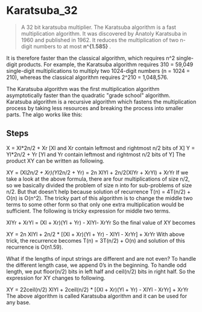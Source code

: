 # Karatsuba_32
> A 32 bit karatsuba multiplier.
The Karatsuba algorithm is a fast multiplication algorithm. It was discovered by Anatoly Karatsuba in 1960 and published in 1962. It reduces the multiplication of two n-digit numbers to at most <b> n^{1.585} </b>.
 
It is therefore faster than the classical algorithm, which requires n^2 single-digit products. 
For example, the Karatsuba algorithm requires 310 = 59,049 single-digit multiplications to multiply two 1024-digit numbers (n = 1024 = 210), whereas the classical algorithm requires 2^210 = 1,048,576.

The Karatsuba algorithm was the first multiplication algorithm asymptotically faster than the quadratic "grade school" algorithm.
Karatsuba algorithm is a recursive algorithm which fastens the multiplication process by taking less resources and breaking the 
process into smaller parts. The algo works like this:

<h2><b>Steps</b></h2>
X =  Xl*2n/2 + Xr    [Xl and Xr contain leftmost and rightmost n/2 bits of X]
Y =  Yl*2n/2 + Yr    [Yl and Yr contain leftmost and rightmost n/2 bits of Y]
The product XY can be written as following.

XY = (Xl*2n/2 + Xr)(Yl*2n/2 + Yr)
   = 2n XlYl + 2n/2(XlYr + XrYl) + XrYr
If we take a look at the above formula, there are four multiplications of size n/2, so we basically divided the problem of size n into for sub-problems of size n/2. But that doesn’t help because solution of recurrence T(n) = 4T(n/2) + O(n) is O(n^2). The tricky part of this algorithm is to change the middle two terms to some other form so that only one extra multiplication would be sufficient. The following is tricky expression for middle two terms.

XlYr + XrYl = (Xl + Xr)(Yl + Yr) - XlYl- XrYr
So the final value of XY becomes

XY = 2n XlYl + 2n/2 * [(Xl + Xr)(Yl + Yr) - XlYl - XrYr] + XrYr
With above trick, the recurrence becomes T(n) = 3T(n/2) + O(n) and solution of this recurrence is O(n1.59).

What if the lengths of input strings are different and are not even? To handle the different length case, we append 0’s in the beginning. To handle odd length, we put floor(n/2) bits in left half and ceil(n/2) bits in right half. So the expression for XY changes to following.

XY = 22ceil(n/2) XlYl + 2ceil(n/2) * [(Xl + Xr)(Yl + Yr) - XlYl - XrYr] + XrYr
The above algorithm is called Karatsuba algorithm and it can be used for any base.


